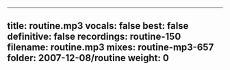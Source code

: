 
---
title: routine.mp3
vocals: false
best: false
definitive: false
recordings: routine-150
filename: routine.mp3
mixes: routine-mp3-657
folder: 2007-12-08/routine
weight: 0
---
